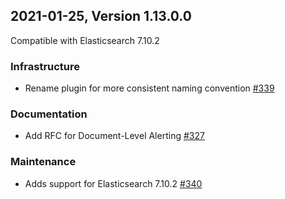 ## 2021-01-25, Version 1.13.0.0

Compatible with Elasticsearch 7.10.2

### Infrastructure
* Rename plugin for more consistent naming convention [#339](https://github.com/opendistro-for-elasticsearch/alerting/pull/339)

### Documentation
* Add RFC for Document-Level Alerting [#327](https://github.com/opendistro-for-elasticsearch/alerting/pull/327)

### Maintenance
* Adds support for Elasticsearch 7.10.2 [#340](https://github.com/opendistro-for-elasticsearch/alerting/pull/340)
